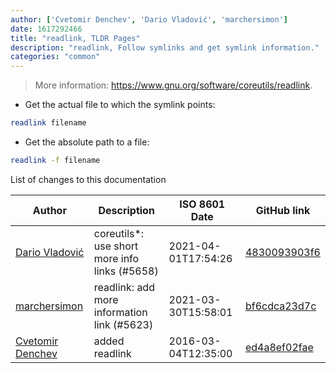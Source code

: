 ```yaml
---
author: ['Cvetomir Denchev', 'Dario Vladović', 'marchersimon']
date: 1617292466
title: "readlink, TLDR Pages"
description: "readlink, Follow symlinks and get symlink information."
categories: "common"
---
```

> More information: <https://www.gnu.org/software/coreutils/readlink>.

- Get the actual file to which the symlink points:

```bash
readlink filename
```

- Get the absolute path to a file:

```bash
readlink -f filename
```
List of changes to this documentation


Author | Description | ISO 8601 Date | GitHub link
------|-----|-----|-----
[Dario Vladović](mailto:d.vladimyr@gmail.com) | coreutils*: use short more info links (#5658) | 2021-04-01T17:54:26 | [4830093903f6](https://github.com/tldr-pages/tldr/commit/4830093903f66ccf3ebbc2ecf477286e45edac59)
[marchersimon](mailto:50295997+marchersimon@users.noreply.github.com) | readlink: add more information link (#5623) | 2021-03-30T15:58:01 | [bf6cdca23d7c](https://github.com/tldr-pages/tldr/commit/bf6cdca23d7cf0229b6fc147eefea0a195c04521)
[Cvetomir Denchev](mailto:cvetomir_denchev@abv.bg) | added readlink | 2016-03-04T12:35:00 | [ed4a8ef02fae](https://github.com/tldr-pages/tldr/commit/ed4a8ef02fae2403b1b2455ebcc6e32a075c4038)

